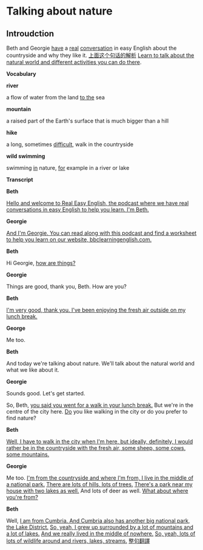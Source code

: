 # Talking about nature

Introudction
------------------------------------------------------------------------
Beth and Georgie [have](./words/have.md) a [real](./words/real.md) [conversation](./words/conversation.md) in easy English about the countryside and why they like it.
[上面这个句话的解析](./sentences/Beth-and-Georgie.md) [Learn to talk about the natural world and different activities you can do there](./sentences/learn-to-talk.md).

**Vocabulary**

**river**

a flow of water from the land [to the](./words/to-the.md) sea

**mountain**

a raised part of the Earth's surface that is much bigger than a hill

**hike**

a long, sometimes [difficult](./words/difficult.md), walk in the countryside

**wild swimming**

swimming [in](./words/in.md) nature, [for](./words/for.md) example in a river or lake

**Transcript**

**Beth**

[Hello and welcome to Real Easy English, the podcast where we have real conversations in easy English to help you learn. I'm Beth.](./sentences/Hello-and-welcom.md)

**Georgie**

[And I'm Georgie. You can read along with this podcast and find a worksheet to help you learn on our website, bbclearningenglish.com.](./sentences/and-i'm-georgie.md)

**Beth**

Hi Georgie, [how are things?](./sentences/how-are-thing.md)

**Georgie**

Things are good, thank you, Beth. How are you?

**Beth**

[I'm very good, thank you. I've been enjoying the fresh air outside on my lunch break.](./sentences/I'm-very-good.md)

**George**

Me too.

**Beth**

And today we're talking about nature. We'll talk about the natural world and what we like about it.

**Georgie**

Sounds good. Let's get started.

So, Beth, [you said you went for a walk in your lunch break.](./sentences/you-said-you.md) But we're in the centre of the city here. [Do](./words/do.md) you like walking in the city or do you prefer to find nature?

**Beth**

[Well, I have to walk in the city when I'm here, but ideally, definitely, I would rather be in the countryside with the fresh air, some sheep, some cows, some mountains.](./sentences/well-i-have.md)

**Georgie**

Me too. [I'm from the countryside and where I'm from, I live in the middle of a national park.](./sentences/i'm-from-the.md) [There are lots of hills, lots of trees.](./sentences/there-are-lots.md) [There's a park near my house with two lakes as well.](./sentences/there's-a-park.md) And lots of deer as well. [What about where you're from?](./sentences/what-about-where.md)

**Beth**

Well, [I am from Cumbria. And Cumbria also has another big national park, the Lake District.](./sentences/i-am-from.md) [So, yeah, I grew up surrounded by a lot of mountains and a lot of lakes.](./sentences/so-yeah-i.md) [And we really lived in the middle of nowhere.](./sentences/and-we-really.md) [So, yeah, lots of lots of wildlife around and rivers, lakes, streams.](./sentences/so-yeah-lots.md) [整句翻譯](./sentences/well-i-am-from.md)